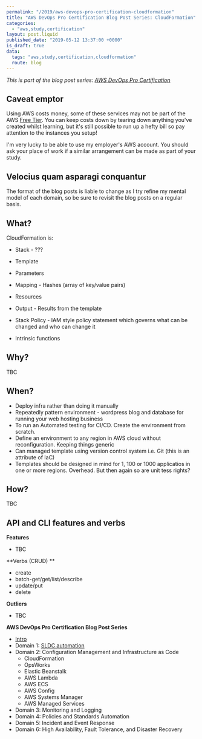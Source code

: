 ```yaml
---
permalink: "/2019/aws-devops-pro-certification-cloudformation"
title: "AWS DevOps Pro Certification Blog Post Series: CloudFormation"
categories:
  - "aws,study,certification"
layout: post.liquid
published_date: "2019-05-12 13:37:00 +0000"
is_draft: true
data:
  tags: "aws,study,certification,cloudformation"
  route: blog
---
```


_This is part of the blog post series: [AWS DevOps Pro Certification](/2019/aws-devops-pro-certification-intro/)_

## Caveat emptor

Using AWS costs money, some of these services may not be part of the AWS [Free Tier](https://aws.amazon.com/free/). You can keep costs down by tearing down anything you've created whilst learning, but it's still possible to run up a hefty bill so pay attention to the instances you setup!

I'm very lucky to be able to use my employer's AWS account. You should ask your place of work if a similar arrangement can be made as part of your study.

## Velocius quam asparagi conquantur

The format of the blog posts is liable to change as I try refine my mental model of each domain, so be sure to revisit the blog posts on a regular basis.

## What?

CloudFormation is:

- Stack - ???
- Template
 - Parameters
 - Mapping - Hashes (array of key/value pairs)
 - Resources
 - Output - Results from the template
- Stack Policy - IAM style policy statement which governs what can be changed and who can change it

- Intrinsic functions

## Why?

TBC

## When?

- Deploy infra rather than doing it manually
- Repeatedly pattern environment - wordpress blog and database for running your web hosting business
- To run an Automated testing for CI/CD. Create the environment from scratch.
- Define an environment to any region in AWS cloud without reconfiguration. Keeping things generic
- Can managed template using version control system i.e. Git (this is an attribute of IaC)
- Templates should be designed in mind for 1, 100 or 1000 applicatios in one or more regions. Overhead. But then again so are unit tess rights?

## How?

TBC

## API and CLI features and verbs

**Features**

- TBC

**Verbs (CRUD) **

- create
- batch-get/get/list/describe
- update/put
- delete

**Outliers**

- TBC

**AWS DevOps Pro Certification Blog Post Series**

- [Intro](/2019/aws-devops-pro-certification-intro/)
- Domain 1: [SLDC automation](/2019/aws-devops-pro-certification-sdlc-intro/)
- Domain 2: Configuration Management and Infrastructure as Code
  - CloudFormation
  - OpsWorks
  - Elastic Beanstalk
  - AWS Lambda
  - AWS ECS
  - AWS Config
  - AWS Systems Manager
  - AWS Managed Services
- Domain 3: Monitoring and Logging
- Domain 4: Policies and Standards Automation
- Domain 5: Incident and Event Response
- Domain 6: High Availability, Fault Tolerance, and Disaster Recovery
